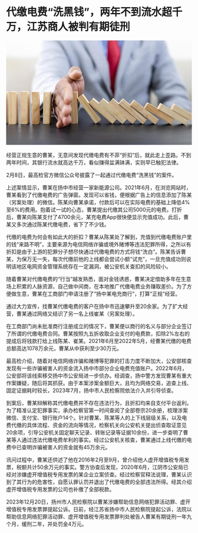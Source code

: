 # 代缴电费“洗黑钱”，两年不到流水超千万，江苏商人被判有期徒刑

![03a8c2c19451a5433f028b6c7716f3fc.jpg](https://raw.githubusercontent.com/qqhsx/qqnews_image/main/2024/02/09/代缴电费“洗黑钱”，两年不到流水超千万，江苏商人被判有期徒刑/03a8c2c19451a5433f028b6c7716f3fc.jpg)

经营正规生意的曹某，无意间发现代缴电费有不菲“折扣”后，就此走上歪路。不到两年时间，其银行流水就高达千万，看似赚得盆满钵满，实则早已触犯法律。

2月8日，最高检官方微信公众号披露了一起通过代缴电费“洗黑钱”的案件。

上述案情显示，曹某在扬中市经营一家新能源公司。2021年6月，在浏览网站时，曹某看到了代缴电费的广告弹窗。发现可以省钱，便根据广告上的信息添加了陈某（另案处理）的微信。陈某向曹某承诺，付款后可以在实际电费的基础上降低4%至6%的费用。抱着试一试的心态，曹某提出代缴其公司5000元的电费。打折后，曹某向陈某支付了4700余元，某充电费App很快便显示充值成功。此后，曹某又多次通过陈某代缴电费，省下了不少钱。

代缴的电费为何会有如此大的折扣？曹某从陈某处了解到，充值到代缴电费账户里的钱“来路不明”，主要来源为电信网络诈骗或境外赌博等违法犯罪所得，之所以有折扣是由于上游的犯罪分子想尽快通过代缴电费的方式将钱“洗白”。陈某告诉曹某，为保万无一失，每次代缴前他的上线都会尝试小额“试充”，一旦充值成功则说明该地区电网资金管理系统存在一定漏洞，被公安机关查扣的风险较小。

随着曹某对代缴电费的“行当”越发熟悉，面对金钱诱惑，曹某决定借助多年在生意场上积累的人脉资源，自己做中间商，在本地推广代缴电费业务赚取差价。为了方便做生意，曹某在工商部门申请注册了“扬中某电充商行”，打算“正规”经营。

通过大力宣传，找曹某代缴电费的客户在扬中市迅速攀升至20余家。为了扩大经营，曹某通过网络又结识了另一名上线崔某（另案处理）。

在工商部门尚未批准商行注册成立的情况下，曹某便以商行的名义与部分企业签订了所谓的代缴电费合同。曹某按照九五折收取企业支付的电费款，扣除2%左右的提成后将钱款打给上线陈某、崔某。2021年6月至2022年5月，经曹某代缴的电费总额高达1078万余元，曹某从中获利至少30万元。

最高检介绍，随着对电信网络诈骗和赌博等犯罪的打击力度不断加大，公安部核查发现有一些诈骗被害人的资金流入扬中市部分企业电费充值账户。2022年6月，公安部将该线索移交扬中市公安局进一步侦办。经调查，扬中警方发现曹某有重大作案嫌疑，随后将其抓获。由于本案涉案金额巨大，且均为网络交易，追查上线、固定证据耗时较长，2023年7月，扬中市人民检察院依法介入并引导侦查。

到案后，曹某辩解称其代缴电费并不存在违法行为，且折扣均来自支付平台返利。为了精准认定犯罪事实，承办检察官第一时间查阅了全部卷宗20余册，梳理涉案微信、支付宝、银行账户14个。针对曹某、陈某等人的上下线层级关系，以及电费代缴的具体流程、资金的流向等情况，检察机关向公安机关提出侦查取证意见20余项，引导公安机关固定聊天记录、转账记录等证据10余份，进一步查明了曹某等人通过违法代缴电费牟利的事实。经过公安机关核查，曹某通过上线代缴的电费中已查明诈骗被害人的资金就有45万余元。

讯问过程中，曹某还供述了他在2016年2月至9月，曾介绍他人虚开增值税专用发票，税额共计50余万元的事实。警方协查后发现，2020年6月，江阴市公安局已经对涉嫌虚开增值税专用发票的某企业立案侦查。经过检察官释法说理，曹某认识到了其行为的危害性，自愿认罪认罚并退出了代缴电费的全部违法所得。经其介绍虚开增值税专用发票的公司也补缴了全部税款。

2023年12月20日，扬州市人民检察院以曹某涉嫌帮助信息网络犯罪活动罪、虚开增值税专用发票罪提起公诉。日前，经江苏省扬中市人民检察院提起公诉，法院以帮助信息网络犯罪活动罪、虚开增值税专用发票罪判处被告人曹某有期徒刑一年九个月，缓刑二年，并处罚金4万元。

